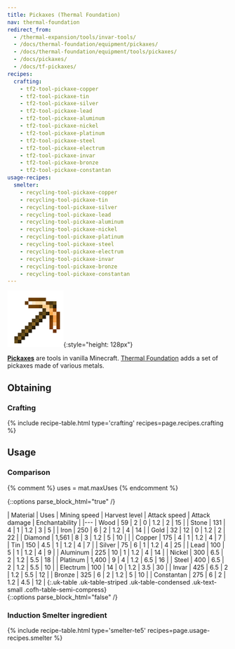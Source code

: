 ```yaml
---
title: Pickaxes (Thermal Foundation)
nav: thermal-foundation
redirect_from:
  - /thermal-expansion/tools/invar-tools/
  - /docs/thermal-foundation/equipment/pickaxes/
  - /docs/thermal-foundation/equipment/tools/pickaxes/
  - /docs/pickaxes/
  - /docs/tf-pickaxes/
recipes:
  crafting:
    - tf2-tool-pickaxe-copper
    - tf2-tool-pickaxe-tin
    - tf2-tool-pickaxe-silver
    - tf2-tool-pickaxe-lead
    - tf2-tool-pickaxe-aluminum
    - tf2-tool-pickaxe-nickel
    - tf2-tool-pickaxe-platinum
    - tf2-tool-pickaxe-steel
    - tf2-tool-pickaxe-electrum
    - tf2-tool-pickaxe-invar
    - tf2-tool-pickaxe-bronze
    - tf2-tool-pickaxe-constantan
usage-recipes:
  smelter:
    - recycling-tool-pickaxe-copper
    - recycling-tool-pickaxe-tin
    - recycling-tool-pickaxe-silver
    - recycling-tool-pickaxe-lead
    - recycling-tool-pickaxe-aluminum
    - recycling-tool-pickaxe-nickel
    - recycling-tool-pickaxe-platinum
    - recycling-tool-pickaxe-steel
    - recycling-tool-pickaxe-electrum
    - recycling-tool-pickaxe-invar
    - recycling-tool-pickaxe-bronze
    - recycling-tool-pickaxe-constantan
---
```


![Pickaxes](/assets/images/thermal-foundation/pickaxes.gif){:style="height: 128px"}


**[Pickaxes](https://minecraft.gamepedia.com/Pickaxe)** are tools in vanilla
Minecraft. [Thermal Foundation](/docs/thermal-foundation/) adds a set of
pickaxes made of various metals.


Obtaining
---------

### Crafting
{% include recipe-table.html type='crafting' recipes=page.recipes.crafting %}


Usage
-----

### Comparison
{% comment %}
uses = mat.maxUses
{% endcomment %}

{::options parse_block_html="true" /}
<div class="uk-overflow-container">
| Material | Uses | Mining speed | Harvest level | Attack speed | Attack damage | Enchantability |
|---
| Wood | 59 | 2 | 0 | 1.2 | 2 | 15 |
| Stone | 131 | 4 | 1 | 1.2 | 3 | 5 |
| Iron | 250 | 6 | 2 | 1.2 | 4 | 14 |
| Gold | 32 | 12 | 0 | 1.2 | 2 | 22 |
| Diamond | 1,561 | 8 | 3 | 1.2 | 5 | 10 |
|
| Copper | 175 | 4 | 1 | 1.2 | 4 | 7 |
| Tin | 150 | 4.5 | 1 | 1.2 | 4 | 7 |
| Silver | 75 | 6 | 1 | 1.2 | 4 | 25 |
| Lead | 100 | 5 | 1 | 1.2 | 4 | 9 |
| Aluminum | 225 | 10 | 1 | 1.2 | 4 | 14 |
| Nickel | 300 | 6.5 | 2 | 1.2 | 5.5 | 18 |
| Platinum | 1,400 | 9 | 4 | 1.2 | 6.5 | 16 |
| Steel | 400 | 6.5 | 2 | 1.2 | 5.5 | 10 |
| Electrum | 100 | 14 | 0 | 1.2 | 3.5 | 30 |
| Invar | 425 | 6.5 | 2 | 1.2 | 5.5 | 12 |
| Bronze | 325 | 6 | 2 | 1.2 | 5 | 10 |
| Constantan | 275 | 6 | 2 | 1.2 | 4.5 | 12 |
{:.uk-table .uk-table-striped .uk-table-condensed .uk-text-small .cofh-table-semi-compress}
</div>
{::options parse_block_html="false" /}

### Induction Smelter ingredient
{% include recipe-table.html type='smelter-te5' recipes=page.usage-recipes.smelter %}
